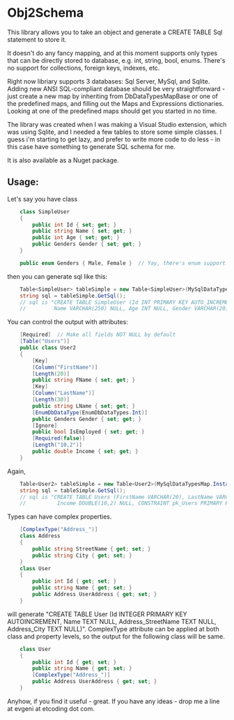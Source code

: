 ﻿Obj2Schema
==========


This library allows you to take an object and generate a CREATE TABLE Sql statement to store it.

It doesn't do any fancy mapping, and at this moment supports only types that can be directly stored to database, e.g. int, string, bool, enums.
There's no support for collections, foreign keys, indexes, etc.

Right now libriary supports 3 databases: Sql Server, MySql, and Sqlite. Adding new ANSI SQL-compliant database should be very straightforward - 
just create a new map by inheriting from DbDataTypesMapBase or one of the predefined maps, and filling out the Maps and Expressions dictionaries.
Looking at one of the predefined maps should get you started in no time.

The library was created when I was making a Visual Studio extension, which was using Sqlite, and I needed a few tables to store some simple classes.
I guess i'm starting to get lazy, and prefer to write more code to do less - in this case have something to generate SQL schema for me.

It is also available as a Nuget package.


Usage:
------

Let's say you have class

```csharp
    class SimpleUser
    {
        public int Id { set; get; }
        public string Name { set; get; }
        public int Age { set; get; }
        public Genders Gender { set; get; }
    }

    public enum Genders { Male, Female }  // Yay, there's enum support! Take that, EF!
```

then you can generate sql like this:

```csharp
	Table<SimpleUser> tableSimple = new Table<SimpleUser>(MySqlDataTypesMap.Instance);
	string sql = tableSimple.GetSql();
	// sql is "CREATE TABLE SimpleUser (Id INT PRIMARY KEY AUTO_INCREMENT, 
	//         Name VARCHAR(250) NULL, Age INT NULL, Gender VARCHAR(20) NULL)"
```


You can control the output with attributes:

```csharp
    [Required]  // Make all fields NOT NULL by default
    [Table("Users")]
    public class User2
    {
        [Key]
        [Column("FirstName")]
        [Length(20)]
        public string FName { set; get; }
        [Key]
        [Column("LastName")]
        [Length(30)]
        public string LName { set; get; }
        [EnumDbDataType(EnumDbDataTypes.Int)]
        public Genders Gender { set; get; }
        [Ignore]
        public bool IsEmployed { set; get; }
        [Required(false)]
        [Length("10,2")]
        public double Income { set; get; }
    }
```

Again,

```csharp
	Table<User2> tableSimple = new Table<User2>(MySqlDataTypesMap.Instance);
	string sql = tableSimple.GetSql();
	// sql is "CREATE TABLE Users (FirstName VARCHAR(20), LastName VARCHAR(30), Gender INT NOT NULL, 
	//			Income DOUBLE(10,2) NULL, CONSTRAINT pk_Users PRIMARY KEY (FirstName, LastName))"
```

Types can have complex properties.

```csharp
    [ComplexType("Address_")]
    class Address
    {
        public string StreetName { get; set; }
        public string City { get; set; }
    }
    class User
    {
        public int Id { get; set; }
        public string Name { get; set; }
        public Address UserAddress { get; set; }
    }
```

will generate "CREATE TABLE User (Id INTEGER PRIMARY KEY AUTOINCREMENT, Name TEXT NULL, Address_StreetName TEXT NULL, Address_City TEXT NULL)".
ComplexType attribute can be applied at both class and property levels, so the output for the following class will be same.
```csharp
    class User
    {
        public int Id { get; set; }
        public string Name { get; set; }
		[ComplexType("Address_")]
        public Address UserAddress { get; set; }
    }
```


Anyhow, if you find it useful - great. If you have any ideas - drop me a line at evgeni at etcoding dot com.